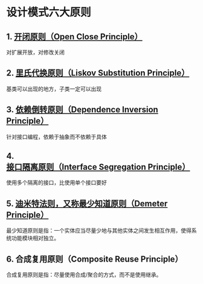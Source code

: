 # 设计模式六大原则

## 1. [开闭原则（Open Close Principle）](./open-close-principle/open-close-principle.md)

对扩展开放，对修改关闭

## 2. [里氏代换原则（Liskov Substitution Principle）](./liskov-substitution-principle/liskov-substitution-principle.md)

基类可以出现的地方，子类一定可以出现

## 3. [依赖倒转原则（Dependence Inversion Principle）](./dependence-inversion-principle/dependence-inversion-principle.md)

针对接口编程，依赖于抽象而不依赖于具体

## 4. [接口隔离原则（Interface Segregation Principle）](./interface-segregation-principle/interface-segregation-principle.md)

使用多个隔离的接口，比使用单个接口要好

## 5. [迪米特法则，又称最少知道原则（Demeter Principle）](./demeter-principle/demeter-principle.md)

最少知道原则是指：一个实体应当尽量少地与其他实体之间发生相互作用，使得系统功能模块相对独立。

## 6. 合成复用原则（Composite Reuse Principle）

合成复用原则是指：尽量使用合成/聚合的方式，而不是使用继承。
